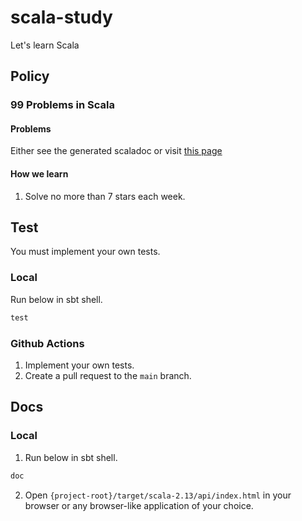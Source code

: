 # scala-study
Let's learn Scala

## Policy
### 99 Problems in Scala
#### Problems
Either see the generated scaladoc or visit [this page](https://aperiodic.net/phil/scala/s-99/)

#### How we learn
1. Solve no more than 7 stars each week.

## Test
You must implement your own tests.
### Local
Run below in sbt shell.
```sbt
test
```
### Github Actions
1. Implement your own tests.
2. Create a pull request to the `main` branch.

## Docs
### Local
1. Run below in sbt shell.
```sbt
doc
```
2. Open `{project-root}/target/scala-2.13/api/index.html` in your browser or any browser-like application of your choice.
